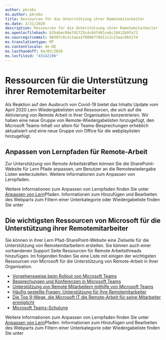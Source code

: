 ```yaml
---
author: pkrebs
ms.author: pkrebs
title: Ressourcen für die Unterstützung ihrer Remotemitarbeiter
ms.date: 3/31/2020
description: Ressourcen für die Unterstützung ihrer Remotemitarbeiter
ms.openlocfilehash: b2babec04e7d1723c4c64fd81ce6c18412b9fa72
ms.sourcegitcommit: 00307c0c2c2aea1f8896778411c2c23aac9b517d
ms.translationtype: MT
ms.contentlocale: de-DE
ms.lasthandoff: 04/03/2020
ms.locfileid: "43142196"
---
```

# <a name="resources-for-supporting-your-remote-workforce"></a>Ressourcen für die Unterstützung ihrer Remotemitarbeiter
Als Reaktion auf den Ausbruch von Covid-19 bietet das Inhalts Update vom April 2020 Lern Wiedergabelisten und Ressourcen, die sich auf die Aktivierung von Remote Arbeit in Ihrer Organisation konzentrieren. Wir haben eine neue Gruppe von Remote-Wiedergabelisten hinzugefügt, den Microsoft Teams-Inhalt vor allem für Teams-Besprechungen erheblich aktualisiert und eine neue Gruppe von Office für die webplaylisten hinzugefügt. 

## <a name="customize-learning-pathways-for-remote-work"></a>Anpassen von Lernpfaden für Remote-Arbeit
Zur Unterstützung von Remote Arbeitskräften können Sie die SharePoint-Website für Lern Pfade anpassen, um Benutzer an die Remotewiedergabe Listen weiterzuleiten. Weitere Informationen zum Anpassen von Lernpfaden.

Weitere Informationen zum Anpassen von Lernpfaden finden Sie unter [Anpassen von Lern](custom_overview.md)Pfaden. Informationen zum Hinzufügen und Bearbeiten des Webparts zum Filtern einer Unterkategorie oder Wiedergabeliste finden Sie unter 

## <a name="top-resources-from-microsoft-for-supporting-your-remote-workforce"></a>Die wichtigsten Ressourcen von Microsoft für die Unterstützung ihrer Remotemitarbeiter
Sie können in ihrer Lern Pfad-SharePoint-Website eine Zielseite für die Unterstützung von Remotemitarbeitern erstellen. Sie können auch einer vorhandenen Support Seite Ressourcen für Remote Arbeitsthreads hinzufügen. Im folgenden finden Sie eine Liste mit einigen der wichtigsten Ressourcen von Microsoft für die Unterstützung von Remote-Arbeit in Ihrer Organisation. 
- [Vorgehensweise beim Rollout von Microsoft Teams](https://docs.microsoft.com/en-us/microsoftteams/how-to-roll-out-teams)
- [Besprechungen und Konferenzen in Microsoft Teams](https://docs.microsoft.com/en-us/microsoftteams/deploy-meetings-microsoft-teams-landing-page)
- [Unterstützung von Remote Mitarbeitern mithilfe von Microsoft Teams](https://docs.microsoft.com/en-us/microsoftteams/support-remote-work-with-teams)
- [Häufig gestellte Fragen: Unterstützung für Ihre Remotemitarbeiter](https://docs.microsoft.com/en-us/microsoftteams/faq-support-remote-workforce)
- [Die Top 9-Wege, die Microsoft IT die Remote-Arbeit für seine Mitarbeiter ermöglicht](https://www.microsoft.com/en-us/microsoft-365/blog/2020/03/12/top-9-ways-microsoft-it-enabling-remote-work-employees/)
- [Microsoft Teams-Schulung](https://docs.microsoft.com/en-us/microsoftteams/training-microsoft-teams-landing-page)


Weitere Informationen zum Anpassen von Lernpfaden finden Sie unter [Anpassen von Lern](custom_overview.md)Pfaden. Informationen zum Hinzufügen und Bearbeiten des Webparts zum Filtern einer Unterkategorie oder Wiedergabeliste finden Sie unter 


 
